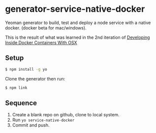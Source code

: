 # generator-service-native-docker

Yeoman generator to build, test and deploy a node service with a native docker. (docker beta for mac/windows).

This is the result of what was learned in the 2nd iteration of [Developing Inside Docker Containers With OSX](https://hharnisc.github.io/2016/06/16/developing-inside-docker-containers-with-osx-2016.html)

## Setup

```bash
$ npm install -g yo
```

Clone the generator then run:

```bash
$ npm link
```

## Sequence

1. Create a blank repo on github, clone to local system.
2. Run `yo service-native-docker`
3. Commit and push.
